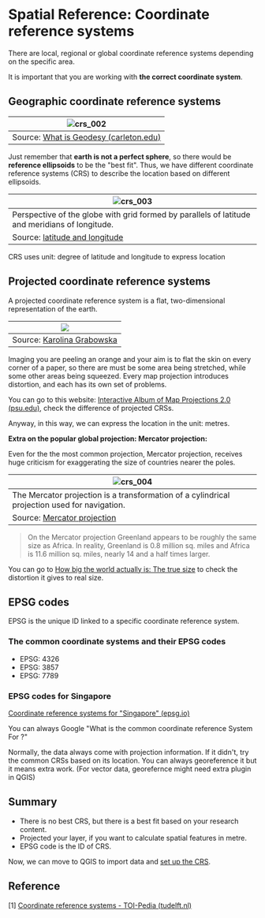 # Spatial Reference: Coordinate reference systems

There are local, regional or global coordinate reference systems depending on the specific area.

It is important that you are working with **the correct coordinate system**.

## Geographic coordinate reference systems

| ![crs_002](../../imgs/crs_002.gif)                           |
| ------------------------------------------------------------ |
| Source: [What is Geodesy (carleton.edu)](https://serc.carleton.edu/getsi/geodesy/index.html) |

Just remember that **earth is not a perfect sphere**, so there would be **reference ellipsoids** to be the "best fit". Thus, we have different coordinate reference systems (CRS) to describe the location based on different ellipsoids.

| ![crs_003](../../imgs/crs_003.webp)                          |
| ------------------------------------------------------------ |
| Perspective of the globe with grid formed by parallels of latitude and meridians of longitude. |
| Source: [latitude and longitude](https://www.britannica.com/science/latitude) |

CRS uses unit: degree of latitude and longitude to express location

## Projected coordinate reference systems

A projected coordinate reference system is a flat, two-dimensional representation of the earth.

| ![](../../imgs/crs_001.jpeg)                                 |
| ------------------------------------------------------------ |
| Source: [Karolina Grabowska](https://www.pexels.com/photo/orange-peel-on-white-surface-5978638/) |

Imaging you are peeling an orange and your aim is to flat the skin on every corner of a paper, so there are must be some area being stretched, while some other areas being squeezed. Every map projection introduces distortion, and each has its own set of problems. 

You can go to this website: [Interactive Album of Map Projections 2.0 (psu.edu)](https://projections.mgis.psu.edu/), check the difference of projected CRSs.

Anyway, in this way, we can express the location in the unit: metres.

**Extra on the popular global projection: Mercator projection:**

Even for the the most common projection, Mercator projection, receives huge criticism for exaggerating the size of countries nearer the poles. 

| ![crs_004](/Users/bayili/Documents/sutd/GIS-bootcamp/imgs/crs_004.webp) |
| ------------------------------------------------------------ |
| The Mercator projection is a transformation of a cylindrical projection used for navigation. |
| Source: [Mercator projection](https://www.britannica.com/science/Mercator-projection) |

> On the Mercator projection Greenland appears to be roughly the same size as Africa. In reality, Greenland is 0.8 million sq. miles and Africa is 11.6 million sq. miles, nearly 14 and a half times larger.

You can go to [How big the world actually is: The true size](https://www.thetruesize.com/) to check the distortion it gives to real size.

## EPSG codes

EPSG is the unique ID linked to a specific coordinate reference system.

### The common coordinate systems and their EPSG codes

- EPSG: 4326
- EPSG: 3857
- EPSG: 7789

### EPSG codes for Singapore

[Coordinate reference systems for "Singapore" (epsg.io)](https://epsg.io/?q=Singapore)

You can always Google "What is the common coordinate reference System For <place name>?"

Normally, the data always come with projection information. If it didn't, try the common CRSs based on its location. You can always georeference it but it means extra work. (For vector data, georefernce might need extra plugin in QGIS)

## Summary

- There is no best CRS, but there is a best fit based on your research content.
- Projected your layer, if you want to calculate spatial features in metre.
- EPSG code is the ID of CRS.

Now, we can move to QGIS to import data and [set up the CRS](./crsinqgis.md).

## Reference

[1] [Coordinate reference systems - TOI-Pedia (tudelft.nl)](http://wiki.bk.tudelft.nl/toi-pedia/Coordinate_reference_systems)